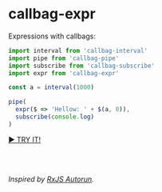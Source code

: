 # callbag-expr

Expressions with callbags:

```ts
import interval from 'callbag-interval'
import pipe from 'callbag-pipe'
import subscribe from 'callbag-subscribe'
import expr from 'callbag-expr'

const a = interval(1000)

pipe(
  expr($ => 'Hellow: ' + $(a, 0)),
  subscribe(console.log)
)
```

[► TRY IT!](https://stackblitz.com/edit/callbag-expr-demo?devtoolsheight=33&embed=1&file=index.ts)

<br><br>

_Inspired by [RxJS Autorun](https://github.com/kosich/rxjs-autorun)._
